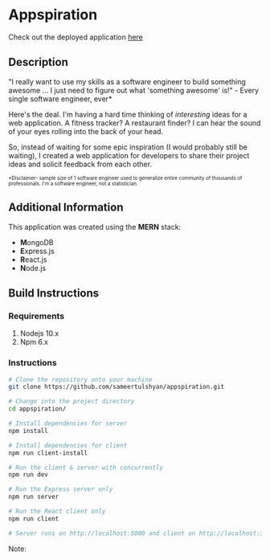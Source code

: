# Appspiration

Check out the deployed application [here](https://morning-headland-55481.herokuapp.com/)

## Description

"I really want to use my skills as a software engineer to build something awesome ... I just need to figure out what 'something awesome' is!" - Every single software engineer, ever\* 

Here's the deal. I'm having a hard time thinking of *interesting* ideas for a web application. A fitness tracker? A restaurant finder? I can hear the sound of your eyes rolling into the back of your head. 

So, instead of waiting for some epic inspiration (I would probably still be waiting), I created a web application for developers to share their project ideas and solicit feedback from each other.  

<sub><sup>\*Disclaimer- sample size of 1 software engineer used to generalize entire community of thousands of professionals. I'm a software engineer, not a statistician.</sup></sub>

## Additional Information

This application was created using the **MERN** stack:
- **M**ongoDB
- **E**xpress.js
- **R**eact.js
- **N**ode.js

## Build Instructions

### Requirements
1. Nodejs 10.x
2. Npm 6.x

### Instructions

```bash
# Clone the repository onto your machine
git clone https://github.com/sameertulshyan/appspiration.git

# Change into the project directory
cd appspiration/

# Install dependencies for server
npm install

# Install dependencies for client
npm run client-install

# Run the client & server with concurrently
npm run dev

# Run the Express server only
npm run server

# Run the React client only
npm run client

# Server runs on http://localhost:5000 and client on http://localhost:3000
```

Note:
